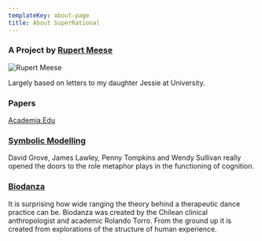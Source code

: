 ```yaml
---
templateKey: about-page
title: About SuperRational
---
```

### A Project by [Rupert Meese](http://rupertmeese.com)

![Rupert Meese](/img/img_2162.jpg)

Largely based on letters to my daughter Jessie at University.


### Papers

[Academia.Edu](https://independent.academia.edu/RupertMeese)

### [Symbolic Modelling](https://www.researchgate.net/publication/279541687_Symbolic_Modelling_Emergent_Change_though_Metaphor_and_Clean_Language)

David Grove, James Lawley, Penny Tompkins and Wendy Sullivan really opened the doors to the role metaphor plays in the functioning of cognition.  


### [Biodanza](http://www.bionet.name/)

It is surprising how wide ranging the theory behind a therapeutic dance practice can be.  Biodanza was created by the Chilean clinical anthropologist and academic Rolando Torro.  From the ground up it is created from explorations of the structure of human experience.
